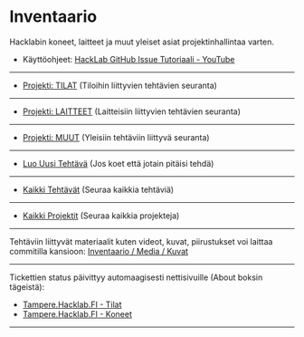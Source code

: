 # Inventaario
Hacklabin koneet, laitteet ja muut yleiset asiat projektinhallintaa varten.
- Käyttöohjeet: [HackLab GitHub Issue Tutoriaali - YouTube](https://youtu.be/wK8MJEgYLr4) 

---
- [Projekti: TILAT](https://github.com/TampereHacklab/Inventaario/projects/4) (Tiloihin liittyvien tehtävien seuranta)
---
- [Projekti: LAITTEET](https://github.com/TampereHacklab/Inventaario/projects/5) (Laitteisiin liittyvien tehtävien seuranta)
---
- [Projekti: MUUT](https://github.com/TampereHacklab/Inventaario/projects/6) (Yleisiin tehtäviin liittyvä seuranta)
---
- [Luo Uusi Tehtävä](https://github.com/TampereHacklab/Inventaario/issues/new) (Jos koet että jotain pitäisi tehdä)
---
- [Kaikki Tehtävät](https://github.com/TampereHacklab/Inventaario/issues) (Seuraa kaikkia tehtäviä)
---
- [Kaikki Projektit](https://github.com/TampereHacklab/Inventaario/projects?type=classic) (Seuraa kaikkia projekteja)
---

Tehtäviin liittyvät materiaalit kuten videot, kuvat, piirustukset voi laittaa commitilla kansioon:
[Inventaario / Media / Kuvat](https://github.com/TampereHacklab/Inventaario/tree/main/Media/Kuvat)

---

Tickettien status päivittyy automaagisesti nettisivuille (About boksin tägeistä):
- [Tampere.Hacklab.FI - Tilat](https://tampere.hacklab.fi/status/tilat/)
- [Tampere.Hacklab.FI - Koneet](https://tampere.hacklab.fi/status/koneet/)

---